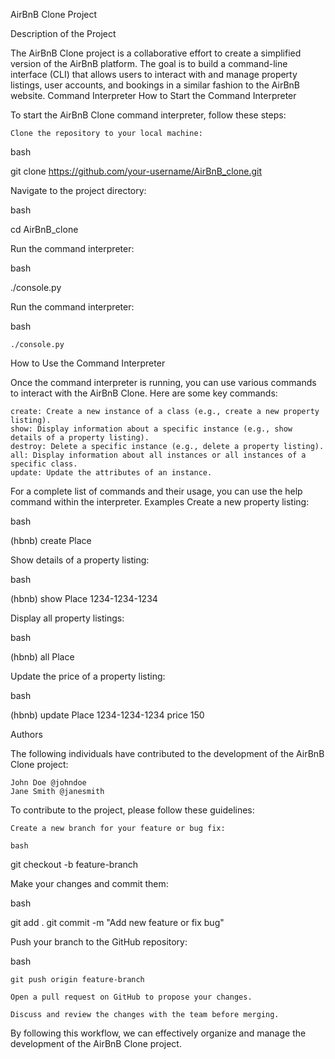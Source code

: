 AirBnB Clone Project

Description of the Project

The AirBnB Clone project is a collaborative effort to create a simplified version of the AirBnB platform. The goal is to build a command-line interface (CLI) that allows users to interact with and manage property listings, user accounts, and bookings in a similar fashion to the AirBnB website.
Command Interpreter
How to Start the Command Interpreter

To start the AirBnB Clone command interpreter, follow these steps:

    Clone the repository to your local machine:

bash

git clone https://github.com/your-username/AirBnB_clone.git

Navigate to the project directory:

bash

cd AirBnB_clone

Run the command interpreter:

bash

./console.py


Run the command interpreter:

bash

    ./console.py

How to Use the Command Interpreter

Once the command interpreter is running, you can use various commands to interact with the AirBnB Clone. Here are some key commands:

    create: Create a new instance of a class (e.g., create a new property listing).
    show: Display information about a specific instance (e.g., show details of a property listing).
    destroy: Delete a specific instance (e.g., delete a property listing).
    all: Display information about all instances or all instances of a specific class.
    update: Update the attributes of an instance.

For a complete list of commands and their usage, you can use the help command within the interpreter.
Examples
Create a new property listing:

bash

(hbnb) create Place

Show details of a property listing:

bash

(hbnb) show Place 1234-1234-1234

Display all property listings:

bash

(hbnb) all Place

Update the price of a property listing:

bash

(hbnb) update Place 1234-1234-1234 price 150

Authors

The following individuals have contributed to the development of the AirBnB Clone project:

    John Doe @johndoe
    Jane Smith @janesmith

To contribute to the project, please follow these guidelines:

    Create a new branch for your feature or bug fix:

    bash

git checkout -b feature-branch

Make your changes and commit them:

bash

git add .
git commit -m "Add new feature or fix bug"

Push your branch to the GitHub repository:

bash

    git push origin feature-branch

    Open a pull request on GitHub to propose your changes.

    Discuss and review the changes with the team before merging.

By following this workflow, we can effectively organize and manage the development of the AirBnB Clone project.
